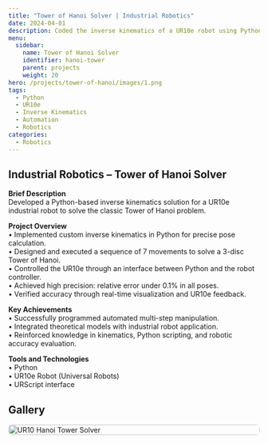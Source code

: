 ```yaml
---
title: "Tower of Hanoi Solver | Industrial Robotics"
date: 2024-04-01
description: Coded the inverse kinematics of a UR10e robot using Python and tested it by solving a Tower of Hanoi with 7 movements.
menu:
  sidebar:
    name: Tower of Hanoi Solver
    identifier: hanoi-tower
    parent: projects
    weight: 20
hero: /projects/tower-of-hanoi/images/1.png
tags:
  - Python
  - UR10e
  - Inverse Kinematics
  - Automation
  - Robotics
categories:
  - Robotics
---
```


## Industrial Robotics – Tower of Hanoi Solver

**Brief Description**  
Developed a Python-based inverse kinematics solution for a UR10e industrial robot to solve the classic Tower of Hanoi problem.

**Project Overview**  
• Implemented custom inverse kinematics in Python for precise pose calculation.  
• Designed and executed a sequence of 7 movements to solve a 3-disc Tower of Hanoi.  
• Controlled the UR10e through an interface between Python and the robot controller.  
• Achieved high precision: relative error under 0.1% in all poses.  
• Verified accuracy through real-time visualization and UR10e feedback.

**Key Achievements**  
• Successfully programmed automated multi-step manipulation.  
• Integrated theoretical models with industrial robot application.  
• Reinforced knowledge in kinematics, Python scripting, and robotic accuracy evaluation.

**Tools and Technologies**  
• Python  
• UR10e Robot (Universal Robots)  
• URScript interface

## Gallery

<div style="display: grid; grid-template-columns: repeat(auto-fit, minmax(250px, 1fr)); gap: 10px;">
  <img src="/projects/tower-of-hanoi/images/1.png" alt="UR10 Hanoi Tower Solver" style="width: 100%; border-radius: 8px;">
</div>
